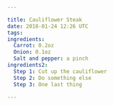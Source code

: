 ```yaml
---

title: Cauliflower Steak
date: 2018-01-24 12:26 UTC
tags:
ingredients:
  Carrot: 0.2oz
  Onion: 0.1oz
  Salt and pepper: a pinch
ingredients2:
  Step 1: Cut up the cauliflower
  Step 2: Do something else
  Step 3: One last thing

---
```

